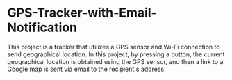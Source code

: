 # GPS-Tracker-with-Email-Notification
This project is a tracker that utilizes a GPS sensor and Wi-Fi connection to send geographical location. In this project, by pressing a button, the current geographical location is obtained using the GPS sensor, and then a link to a Google map is sent via email to the recipient's address.
